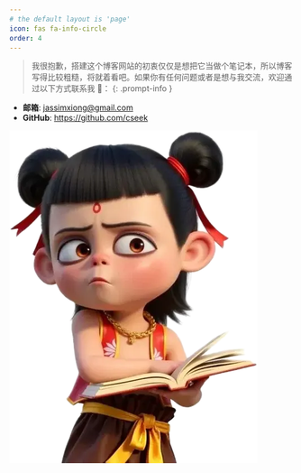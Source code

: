 ```yaml
---
# the default layout is 'page'
icon: fas fa-info-circle
order: 4
---
```

> 我很抱歉，搭建这个博客网站的初衷仅仅是想把它当做个笔记本，所以博客写得比较粗糙，将就着看吧。如果你有任何问题或者是想与我交流，欢迎通过以下方式联系我 📧：
{: .prompt-info }

- **邮箱**: jassimxiong@gmail.com
- **GitHub**: https://github.com/cseek

![](/assets/img/about/about.webp)

